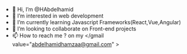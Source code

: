 - 👋 Hi, I’m @HAbdelhamid
- 👀 I’m interested in web development 
- 🌱 I’m currently learning Javascript Frameworks(React,Vue,Angular)
- 💞️ I’m looking to collaborate on Front-end projects
- 📫 How to reach me ? on my </gmail value="abdelhamidhamzaa@gmail.com" > 

<!---
HAbdelhamid/HAbdelhamid is a ✨ special ✨ repository because its `README.md` (this file) appears on your GitHub profile.
You can click the Preview link to take a look at your changes.
--->
